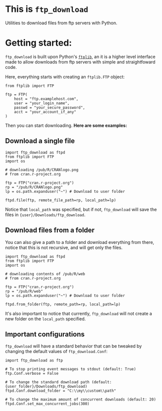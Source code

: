 # This is `ftp_download`

Utilities to download files from ftp servers with Python.

# Getting started:

`ftp_download` is built upon Python's [`ftplib`](https://docs.python.org/3/library/ftplib.html), an it is a higher level interface made to allow downloads from ftp servers with simple and straightfoward code. 

Here, everything starts with creating an `ftplib.FTP` object:

```
from ftplib import FTP

ftp = FTP(
    host = "ftp.examplehost.com",
    user = "your_login_name",
    passwd = "your_secure_password",
    acct = "your_account_if_any"
)
```

Then you can start downloading. **Here are some examples:**

## Download a single file

```
import ftp_download as ftpd
from ftplib import FTP
import os

# downloading /pub/R/CRANlogo.png 
# from cran.r-project.org

ftp = FTP("cran.r-project.org")
rp = "/pub/R/CRANlogo.png"
lp = os.path.expanduser("~") # Download to user folder

ftpd.file(ftp, remote_file_path=rp, local_path=lp)
```

Notice that `local_path` was specified, but if not, `ftp_download` will save the files in `{user}/Downloads/ftp_download`.

## Download files from a folder

You can also give a path to a folder and download everything from there, notice that this is not recursive, and will get only the files.

```
import ftp_download as ftpd
from ftplib import FTP
import os

# downloading contents of /pub/R/web
# from cran.r-project.org

ftp = FTP("cran.r-project.org")
rp = "/pub/R/web"
lp = os.path.expanduser("~") # Download to user folder

ftpd.from_folder(ftp, remote_path=rp, local_path=lp)
```

It's also important to notice that currently, `ftp_download` will not create a new folder on the `local_path` specified.

## Important configurations

`ftp_download` will have a standard behavior that can be tweaked by changing the default values of `ftp_download.Conf`:

```
import ftp_download as ftp

# To stop printing event messages to stdout (default: True)
ftp.Conf.verbose = False

# To change the standard download path (default: {user_folder}/Downloads/ftp_download)
ftpd.Conf.download_folder = "C:\\my\\custom\\path"

# To change the maximum amount of concurrent downloads (default: 20)
ftpd.Conf.set_max_concurrent_jobs(300)
```
